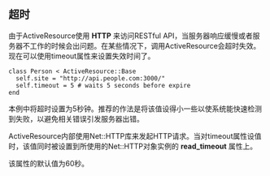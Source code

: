 ## 超时

由于ActiveResource使用 **HTTP** 来访问RESTful API，当服务器响应缓慢或者服务器不工作的时候会出问题。在某些情况下，调用ActiveResource会超时失效。现在可以使用timeout属性来设置失效时间了。

	class Person < ActiveResource::Base
	  self.site = "http://api.people.com:3000/"
	  self.timeout = 5 # waits 5 seconds before expire
	end

本例中将超时设置为5秒钟。推荐的作法是将该值设得小一些以使系统能快速检测到失败，以避免相关错误引发服务器出错。

ActiveResource内部使用Net::HTTP库来发起HTTP请求。当对timeout属性设值时，该值同时被设置到所使用的Net::HTTP对象实例的 **read\_timeout** 属性上。

该属性的默认值为60秒。
